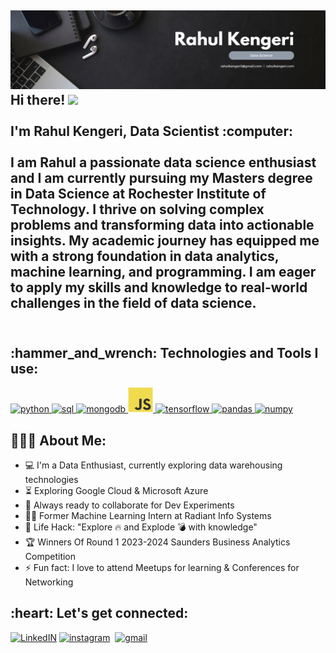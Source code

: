 <h2 align="left">
 <abc>
   <img src="https://github.com/ruby4785/ruby4785/blob/main/banner.png" alt="Banner">
  <br>Hi there! <img src="https://user-images.githubusercontent.com/42378118/110234147-e3259600-7f4e-11eb-95be-0c4047144dea.gif" width="30"><br>
  <br> I'm Rahul Kengeri, Data Scientist :computer:<br>
  <br>
  I am Rahul a passionate data science enthusiast and I am currently pursuing my Masters degree in Data Science at Rochester Institute of Technology. I thrive on solving complex problems and transforming data into actionable insights. My academic journey has equipped me with a strong foundation in data analytics, machine learning, and programming. I am eager to apply my skills and knowledge to real-world challenges in the field of data science.
   <br>
   
  <br>

 </abc>
</h2> 
<h2 align="left">:hammer_and_wrench: Technologies and Tools I use:</h2>
<p align="left">
    <a href="https://www.w3.org/html/" target="_blank"> <img src="https://cdn.jsdelivr.net/gh/devicons/devicon/icons/python/python-original-wordmark.svg" alt="python" width="40" height="40"/> </a>
    <a href="https://www.w3schools.com/css/" target="_blank"> <img src="https://cdn.jsdelivr.net/gh/devicons/devicon/icons/mysql/mysql-original-wordmark.svg" alt="sql" width="40" height="40"/> </a>
<a href="https://sass-lang.com" target="_blank"> <img src="https://cdn.jsdelivr.net/gh/devicons/devicon/icons/mongodb/mongodb-original-wordmark.svg" alt="mongodb" width="40" height="40"/> </a>
    <a href="https://developer.mozilla.org/en-US/docs/Web/JavaScript" target="_blank"> <img src="https://raw.githubusercontent.com/devicons/devicon/master/icons/javascript/javascript-original.svg" alt="javascript" width="40" height="40"/> </a>
<a href="https://webpack.js.org/" target="_blank"> <img src="https://cdn.jsdelivr.net/gh/devicons/devicon/icons/tensorflow/tensorflow-original-wordmark.svg" alt="tensorflow" width="40" height="40"/> </a>
<a href="https://reactjs.org/" target="_blank"> <img src="https://cdn.jsdelivr.net/gh/devicons/devicon/icons/pandas/pandas-original-wordmark.svg" alt="pandas" width="40" height="40"/> </a>
<a href="https://www.gatsbyjs.com/" target="_blank"> <img src="https://cdn.jsdelivr.net/gh/devicons/devicon/icons/numpy/numpy-original-wordmark.svg" alt="numpy" width="40" height="40"/> </a>
    </p>

<h2 align="left">👨🏻‍💻 About Me:</h2>

- :computer: I'm a Data Enthusiast, currently exploring data warehousing technologies 
- :hourglass_flowing_sand: Exploring Google Cloud & Microsoft Azure
- :rocket: Always ready to collaborate for Dev Experiments
- :man_technologist: Former Machine Learning Intern at Radiant Info Systems 
- :dart: Life Hack: "Explore :fire: and Explode :bomb: with knowledge"
- :trophy: Winners Of Round 1 2023-2024 Saunders Business Analytics Competition
- :zap: Fun fact: I love to attend Meetups for learning & Conferences for Networking<br>

<h2 align="left">:heart: Let's get connected:</h2>

<a href='https://www.linkedin.com/in/rahul-gowda-kk/' target="_blank"><img alt='LinkedIN' src='https://img.shields.io/badge/Rahul_Kengeri-100000?style=for-the-badge&logo=LinkedIN&logoColor=white&labelColor=0072b1&color=0072b1'/></a>
<a href='https://www.instagram.com/rahul.gowda.kk/' target="_blank"><img alt='instagram' src='https://img.shields.io/badge/Rahul_Kengeri-100000?style=for-the-badge&logo=instagram&logoColor=white&labelColor=d62976&color=d62976'/></a>
<a href='rahulkengeri.com' target="_blank"><img alt='' src='https://img.shields.io/badge/rahulkengeri.com-100000?style=for-the-badge&logo=&logoColor=white&labelColor=605E5E&color=605E5E'/></a>
<a href='mailto:rahulkengeri1@gmail.com' target="_blank"><img alt='gmail' src='https://img.shields.io/badge/rahulkengeri1@gmail.com-100000?style=for-the-badge&logo=gmail&logoColor=white&labelColor=FB0000&color=FF0000'/></a>

